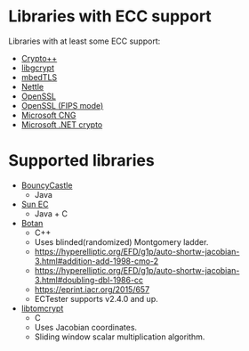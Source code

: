 # Libraries with ECC support

Libraries with at least some ECC support:

 - [Crypto++](https://cryptopp.com/)
 - [libgcrypt](https://www.gnupg.org/related_software/libgcrypt/)
 - [mbedTLS](https://tls.mbed.org/)
 - [Nettle](http://www.lysator.liu.se/~nisse/nettle/)
 - [OpenSSL](https://www.openssl.org/)
 - [OpenSSL (FIPS mode)](https://www.openssl.org/docs/fipsnotes.html)
 - [Microsoft CNG](https://msdn.microsoft.com/en-us/library/windows/desktop/aa376210(v=vs.85).aspx)
 - [Microsoft .NET crypto](https://docs.microsoft.com/en-us/dotnet/standard/security/cryptography-model)
 
# Supported libraries

 - [BouncyCastle](https://bouncycastle.org/java.html)
    - Java
 - [Sun EC](https://docs.oracle.com/javase/7/docs/technotes/guides/security/SunProviders.html#SunEC)
    - Java + C
 - [Botan](https://botan.randombit.net/)
    - C++
    - Uses blinded(randomized) Montgomery ladder.
    - https://hyperelliptic.org/EFD/g1p/auto-shortw-jacobian-3.html#addition-add-1998-cmo-2
    - https://hyperelliptic.org/EFD/g1p/auto-shortw-jacobian-3.html#doubling-dbl-1986-cc
    - https://eprint.iacr.org/2015/657
    - ECTester supports v2.4.0 and up.
 - [libtomcrypt](http://www.libtom.net/LibTomCrypt/)
    - C
    - Uses Jacobian coordinates.
    - Sliding window scalar multiplication algorithm.